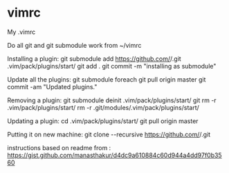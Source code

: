 vimrc
=====

My .vimrc 

Do all git and git submodule work from ~/vimrc

Installing a plugin:
git submodule add https://github.com/<repo>/<plugin>.git .vim/pack/plugins/start/<pluginname>
git add .
git commit -m "installing <pluginname> as submodule"

Update all the plugins:
git submodule foreach git pull origin master
git commit -am "Updated plugins."

Removing a plugin:
git submodule deinit .vim/pack/plugins/start/<pluginname>
git rm -r .vim/pack/plugins/start/<pluginname>
rm -r .git/modules/.vim/pack/plugins/start/<pluginname>

Updating a plugin:
cd .vim/pack/plugins/start/<pluginname>
git pull origin master

Putting it on new machine:
git clone --recursive https://github.com/<username>/<reponame>.git

instructions based on readme from : https://gist.github.com/manasthakur/d4dc9a610884c60d944a4dd97f0b3560
